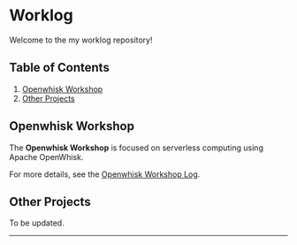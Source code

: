# Worklog

Welcome to the my worklog repository!

## Table of Contents

1. [Openwhisk Workshop](#openwhisk-workshop)
2. [Other Projects](#other-projects)

## Openwhisk Workshop

The **Openwhisk Workshop** is focused on serverless computing using Apache OpenWhisk.

For more details, see the [Openwhisk Workshop Log](/Openwhisk_workshop/).

## Other Projects

To be updated.

---
